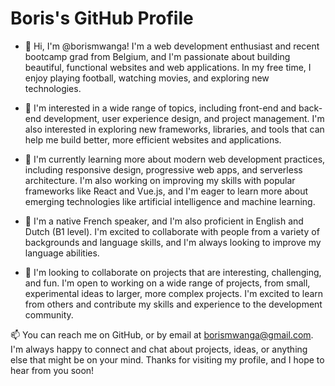 
# Boris's GitHub Profile

* 👋 Hi, I'm @borismwanga! I'm a web development enthusiast and recent bootcamp grad from Belgium, and I'm passionate about building beautiful, functional websites and web applications. In my free time, I enjoy playing football, watching movies, and exploring new technologies.

* 👀 I'm interested in a wide range of topics, including front-end and back-end development, user experience design, and project management. I'm also interested in     exploring new frameworks, libraries, and tools that can help me build better, more efficient websites and applications.

* 🌱 I'm currently learning more about modern web development practices, including responsive design, progressive web apps, and serverless architecture. I'm also working on improving my skills with popular frameworks like React and Vue.js, and I'm eager to learn more about emerging technologies like artificial intelligence and machine learning.

* 💬 I'm a native French speaker, and I'm also proficient in English and Dutch (B1 level). I'm excited to collaborate with people from a variety of backgrounds and language skills, and I'm always looking to improve my language abilities.

* 💞️ I'm looking to collaborate on projects that are interesting, challenging, and fun. I'm open to working on a wide range of projects, from small, experimental ideas to larger, more complex projects. I'm excited to learn from others and contribute my skills and experience to the development community.

📫 You can reach me on GitHub, or by email at borismwanga@gmail.com. I'm always happy to connect and chat about projects, ideas, or anything else that might be on your mind. Thanks for visiting my profile, and I hope to hear from you soon!
<!---
borismwanga/borismwanga is a ✨ special ✨ repository because its `README.md` (this file) appears on your GitHub profile.
You can click the Preview link to take a look at your changes.
--->
